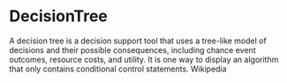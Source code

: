 # DecisionTree
A decision tree is a decision support tool that uses a tree-like model of decisions and their possible consequences, including chance event outcomes, resource costs, and utility. It is one way to display an algorithm that only contains conditional control statements. Wikipedia
